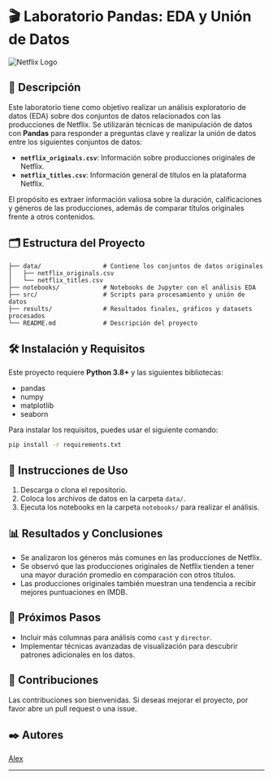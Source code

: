 # 🎬 Laboratorio Pandas: EDA y Unión de Datos

![Netflix Logo](https://upload.wikimedia.org/wikipedia/commons/thumb/0/08/Netflix_2015_logo.svg/1198px-Netflix_2015_logo.svg.png)

## 📖 Descripción

Este laboratorio tiene como objetivo realizar un análisis exploratorio de datos (EDA) sobre dos conjuntos de datos relacionados con las producciones de Netflix. Se utilizarán técnicas de manipulación de datos con **Pandas** para responder a preguntas clave y realizar la unión de datos entre los siguientes conjuntos de datos:

- **`netflix_originals.csv`**: Información sobre producciones originales de Netflix.
- **`netflix_titles.csv`**: Información general de títulos en la plataforma Netflix.

El propósito es extraer información valiosa sobre la duración, calificaciones y géneros de las producciones, además de comparar títulos originales frente a otros contenidos.

## 🗂️ Estructura del Proyecto

```
├── data/                 # Contiene los conjuntos de datos originales
│   ├── netflix_originals.csv
│   └── netflix_titles.csv
├── notebooks/            # Notebooks de Jupyter con el análisis EDA
├── src/                  # Scripts para procesamiento y unión de datos
├── results/              # Resultados finales, gráficos y datasets procesados
└── README.md             # Descripción del proyecto
```

## 🛠️ Instalación y Requisitos

Este proyecto requiere **Python 3.8+** y las siguientes bibliotecas:

- pandas
- numpy
- matplotlib
- seaborn

Para instalar los requisitos, puedes usar el siguiente comando:

```bash
pip install -r requirements.txt
```

## 🚀 Instrucciones de Uso

1. Descarga o clona el repositorio.
2. Coloca los archivos de datos en la carpeta `data/`.
3. Ejecuta los notebooks en la carpeta `notebooks/` para realizar el análisis.

## 📊 Resultados y Conclusiones

- Se analizaron los géneros más comunes en las producciones de Netflix.
- Se observó que las producciones originales de Netflix tienden a tener una mayor duración promedio en comparación con otros títulos.
- Las producciones originales también muestran una tendencia a recibir mejores puntuaciones en IMDB.

## 🔄 Próximos Pasos

- Incluir más columnas para análisis como `cast` y `director`.
- Implementar técnicas avanzadas de visualización para descubrir patrones adicionales en los datos.

## 🤝 Contribuciones

Las contribuciones son bienvenidas. Si deseas mejorar el proyecto, por favor abre un pull request o una issue.

## ✒️ Autores

[Alex](https://github.com/SrAlcast)

---
